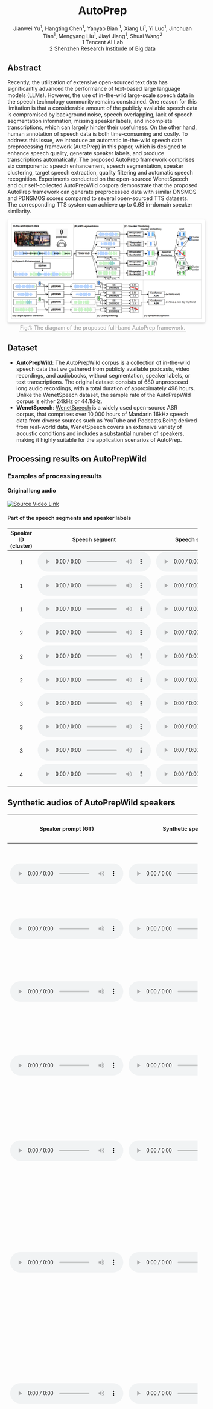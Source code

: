 # <center> AutoPrep </center>

<center> Jianwei Yu<sup>1</sup>, Hangting Chen<sup>1</sup>, Yanyao Bian <sup>1</sup>, Xiang Li<sup>1</sup>, Yi Luo<sup>1</sup>, Jinchuan Tian<sup>1</sup>, Mengyang Liu<sup>1</sup>, Jiayi Jiang<sup>1</sup>, Shuai Wang<sup>2</sup></center> 
 
<center> 1 Tencent AI Lab</center>
<center> 2 Shenzhen Research Institude of Big data </center>

## Abstract
Recently, the utilization of extensive open-sourced text data has significantly advanced the performance of text-based large language models (LLMs). 
However, the use of in-the-wild large-scale speech data in the speech technology community remains constrained. 
One reason for this limitation is that a considerable amount of the publicly available speech data is compromised by background noise, speech overlapping, lack of speech segmentation information, missing speaker labels, and incomplete transcriptions, which can largely hinder their usefulness. On the other hand, human annotation of speech data is both time-consuming and costly.
To address this issue, we introduce an automatic in-the-wild speech data preprocessing framework (AutoPrep) in this paper, which is designed to enhance speech quality, generate speaker labels, and produce transcriptions automatically.
The proposed AutoPrep framework comprises six components: speech enhancement, speech segmentation, speaker clustering, target speech extraction, quality filtering and automatic speech recognition.
Experiments conducted on the open-sourced WenetSpeech and our self-collected AutoPrepWild corpora demonstrate that the proposed AutoPrep framework can generate preprocessed data with similar DNSMOS and PDNSMOS scores compared to several open-sourced TTS datasets. 
The corresponding TTS system can achieve up to 0.68 in-domain speaker similarity.

<center>
    <img style="border-radius: 0.3125em;padding:10px;background: rgb(255,255,255);
    box-shadow: 0 2px 4px 0 rgba(34,36,38,.12),0 2px 10px 0 rgba(34,36,38,.08);" 
    src="./assets/img/model.png">
    <br>
    <div style="border-bottom: 1px solid #d9d9d9;
    display: inline-block;
    color: #999;
    padding: 2px;"> Fig.1: The diagram of the proposed full-band AutoPrep framework. </div>
</center>

## Dataset

- **AutoPrepWild**: The AutoPrepWild corpus is a collection of in-the-wild speech data that we gathered from publicly available podcasts, video recordings, and audiobooks, without segmentation, speaker labels, or text transcriptions. The original dataset consists of 680 unprocessed long audio recordings, with a total duration of approximately 498 hours. Unlike the WenetSpeech dataset, the sample rate of the AutoPrepWild corpus is either 24kHz or 44.1kHz.
- **WenetSpeech**: [WenetSpeech](https://github.com/wenet-e2e/WenetSpeech) is a widely used open-source ASR corpus, that comprises over 10,000 hours of Mandarin 16kHz speech data from diverse sources such as YouTube and Podcasts.Being derived from real-world data, WenetSpeech covers an extensive variety of acoustic conditions and includes a substantial number of speakers,  making it highly suitable for the application scenarios of AutoPrep.

## Processing results on AutoPrepWild

### Examples of processing results

#### Original long audio

[![Source Video Link](https://img.youtube.com/vi/_HJVhC80vIE/0.jpg)](https://www.youtube.com/embed/_HJVhC80vIE?start=938)

#### Part of the speech segments and speaker labels

| Speaker ID (cluster) | Speech segment | Speech segment (enhanced) |
| :------------------: | :------------: | :-----------------------: |
| 1 | <audio src="static/samples/AutoPrepWild/process/seg_0_0.wav" controls preload></audio> | <audio src="static/samples/AutoPrepWild/process/seg_enhanced_0_0.wav" controls preload></audio> |
| 1 | <audio src="static/samples/AutoPrepWild/process/seg_0_1.wav" controls preload></audio> | <audio src="static/samples/AutoPrepWild/process/seg_enhanced_0_1.wav" controls preload></audio> |
| 1 | <audio src="static/samples/AutoPrepWild/process/seg_0_2.wav" controls preload></audio> | <audio src="static/samples/AutoPrepWild/process/seg_enhanced_0_2.wav" controls preload></audio> |
| 2 | <audio src="static/samples/AutoPrepWild/process/seg_1_0.wav" controls preload></audio> | <audio src="static/samples/AutoPrepWild/process/seg_enhanced_1_0.wav" controls preload></audio> |
| 2 | <audio src="static/samples/AutoPrepWild/process/seg_1_1.wav" controls preload></audio> | <audio src="static/samples/AutoPrepWild/process/seg_enhanced_1_1.wav" controls preload></audio> |
| 2 | <audio src="static/samples/AutoPrepWild/process/seg_1_2.wav" controls preload></audio> | <audio src="static/samples/AutoPrepWild/process/seg_enhanced_1_2.wav" controls preload></audio> |
| 3 | <audio src="static/samples/AutoPrepWild/process/seg_2_0.wav" controls preload></audio> | <audio src="static/samples/AutoPrepWild/process/seg_enhanced_2_0.wav" controls preload></audio> |
| 3 | <audio src="static/samples/AutoPrepWild/process/seg_2_1.wav" controls preload></audio> | <audio src="static/samples/AutoPrepWild/process/seg_enhanced_2_1.wav" controls preload></audio> |
| 3 | <audio src="static/samples/AutoPrepWild/process/seg_2_2.wav" controls preload></audio> | <audio src="static/samples/AutoPrepWild/process/seg_enhanced_2_2.wav" controls preload></audio> |
| 4 | <audio src="static/samples/AutoPrepWild/process/seg_3_0.wav" controls preload></audio> | <audio src="static/samples/AutoPrepWild/process/seg_enhanced_3_0.wav" controls preload></audio> |

## Synthetic audios of AutoPrepWild speakers

| Speaker prompt (GT) | Synthetic speech | Content of the synthetic Speech |
| :------------------: | :------------: | :-----------------------: |
|  <audio src="static/samples/AutoPrepWild/synthetic/prompt_0_0.wav" controls preload></audio> | <audio src="static/samples/AutoPrepWild/synthetic/synthetic_0_0.wav" controls preload></audio> | 我是谢顶男议员，尸位素餐的中年高位者，贵族出身，惯性嘲讽年轻人。 |
|  <audio src="static/samples/AutoPrepWild/synthetic/prompt_0_1.wav" controls preload></audio> | <audio src="static/samples/AutoPrepWild/synthetic/synthetic_0_1.wav" controls preload></audio> | 纱的力量来自遥远神秘的南洲，和她的家族息息相关。 |
|  <audio src="static/samples/AutoPrepWild/synthetic/prompt_1_0.wav" controls preload></audio> | <audio src="static/samples/AutoPrepWild/synthetic/synthetic_1_0.wav" controls preload></audio> | 红方的法王很恐怖的存在，在本赛事里一共斩获了8个人头，操作真的是天花板级别的了 |
|  <audio src="static/samples/AutoPrepWild/synthetic/prompt_1_1.wav" controls preload></audio> | <audio src="static/samples/AutoPrepWild/synthetic/synthetic_1_1.wav" controls preload></audio> | 九月拿到了自己的常用英雄，身为队伍的核心，相信镜也将会成为场上的焦点 |
|  <audio src="static/samples/AutoPrepWild/synthetic/prompt_2_0.wav" controls preload></audio> | <audio src="static/samples/AutoPrepWild/synthetic/synthetic_2_0.wav" controls preload></audio> | 财联社9月22日电，洲际油气触及跌停，新潮能源、海默科技、蓝焰控股、石化油服、潜能恒信等跌幅居前。 |
|  <audio src="static/samples/AutoPrepWild/synthetic/prompt_2_1.wav" controls preload></audio> | <audio src="static/samples/AutoPrepWild/synthetic/synthetic_2_1.wav" controls preload></audio> | 我是波克机器人，作为一名男议员，小心翼翼的政治家，害怕变革，倾向于选择保守的策略，共有3种情绪，>包括高兴，兴奋和不耐烦。 |
|  <audio src="static/samples/AutoPrepWild/synthetic/prompt_3_0.wav" controls preload></audio> | <audio src="static/samples/AutoPrepWild/synthetic/synthetic_3_0.wav" controls preload></audio> | 我是杰塔利斯学员，人设特点是机械天才，志向宏大，有勇气、有谋略，共有四种情绪，包括高兴，悲伤，愤怒和急迫，根据情绪强度分为四个等级。 |
|  <audio src="static/samples/AutoPrepWild/synthetic/prompt_3_1.wav" controls preload></audio> | <audio src="static/samples/AutoPrepWild/synthetic/synthetic_3_1.wav" controls preload></audio> | 我是波克机器人，作为一名男议员，小心翼翼的政治家，害怕变革，倾向于选择保守的策略，共有3种情绪，包括高兴，兴奋和不耐烦。 |

## Processing results on WenetSpeech


### Examples of processing results

#### Original long audio
<audio src="static/samples/WenetSpeech/process/raw.wav" controls preload></audio>

#### Part of the speech segments and speaker labels

| Speaker ID (cluster) | Speech segment | Speech segment (enhanced) |
| :------------------: | :------------: | :-----------------------: |
| 1 | <audio src="static/samples/WenetSpeech/process/seg_0_0.wav" controls preload></audio> | <audio src="static/samples/WenetSpeech/process/seg_enhanced_0_0.wav" controls preload></audio> |
| 1 | <audio src="static/samples/WenetSpeech/process/seg_0_1.wav" controls preload></audio> | <audio src="static/samples/WenetSpeech/process/seg_enhanced_0_1.wav" controls preload></audio> |
| 1 | <audio src="static/samples/WenetSpeech/process/seg_0_2.wav" controls preload></audio> | <audio src="static/samples/WenetSpeech/process/seg_enhanced_0_2.wav" controls preload></audio> |
| 2 | <audio src="static/samples/WenetSpeech/process/seg_1_0.wav" controls preload></audio> | <audio src="static/samples/WenetSpeech/process/seg_enhanced_1_0.wav" controls preload></audio> |
| 2 | <audio src="static/samples/WenetSpeech/process/seg_1_1.wav" controls preload></audio> | <audio src="static/samples/WenetSpeech/process/seg_enhanced_1_1.wav" controls preload></audio> |
| 2 | <audio src="static/samples/WenetSpeech/process/seg_1_2.wav" controls preload></audio> | <audio src="static/samples/WenetSpeech/process/seg_enhanced_1_2.wav" controls preload></audio> |
| 3 | <audio src="static/samples/WenetSpeech/process/seg_2_0.wav" controls preload></audio> | <audio src="static/samples/WenetSpeech/process/seg_enhanced_2_0.wav" controls preload></audio> |
| 3 | <audio src="static/samples/WenetSpeech/process/seg_2_1.wav" controls preload></audio> | <audio src="static/samples/WenetSpeech/process/seg_enhanced_2_1.wav" controls preload></audio> |
| 3 | <audio src="static/samples/WenetSpeech/process/seg_2_2.wav" controls preload></audio> | <audio src="static/samples/WenetSpeech/process/seg_enhanced_2_2.wav" controls preload></audio> |
| 4 | <audio src="static/samples/WenetSpeech/process/seg_3_0.wav" controls preload></audio> | <audio src="static/samples/WenetSpeech/process/seg_enhanced_3_0.wav" controls preload></audio> |
| 4 | <audio src="static/samples/WenetSpeech/process/seg_3_1.wav" controls preload></audio> | <audio src="static/samples/WenetSpeech/process/seg_enhanced_3_1.wav" controls preload></audio> |
| 4 | <audio src="static/samples/WenetSpeech/process/seg_3_2.wav" controls preload></audio> | <audio src="static/samples/WenetSpeech/process/seg_enhanced_3_2.wav" controls preload></audio> |

## Synthetic audios of WenetSpeech speakers

| Speaker prompt (GT) | Synthetic speech | Content of the synthetic Speech |
| :------------------: | :------------: | :-----------------------: |
|  <audio src="static/samples/WenetSpeech/synthetic/prompt_0_0.wav" controls preload></audio> | <audio src="static/samples/WenetSpeech/synthetic/synthetic_0_0.wav" controls preload></audio> | 九月的这个刺客，团战基本上能盯着你的后排切，他在队伍里也是总击杀最多的人 |
|  <audio src="static/samples/WenetSpeech/synthetic/prompt_0_1.wav" controls preload></audio> | <audio src="static/samples/WenetSpeech/synthetic/synthetic_0_1.wav" controls preload></audio> | 红方这只队伍的关键点在打野身上，给他拿到一手镜也能更好的带动队伍节奏 |
|  <audio src="static/samples/WenetSpeech/synthetic/prompt_1_0.wav" controls preload></audio> | <audio src="static/samples/WenetSpeech/synthetic/synthetic_1_0.wav" controls preload></audio> | 九月的这个刺客，团战基本上能盯着你的后排切，他在队伍里也是总击杀最多的人 |
|  <audio src="static/samples/WenetSpeech/synthetic/prompt_1_1.wav" controls preload></audio> | <audio src="static/samples/WenetSpeech/synthetic/synthetic_1_1.wav" controls preload></audio> | 这力量在随后几年多次保护她，但也引来了觊觎之人。 |
|  <audio src="static/samples/WenetSpeech/synthetic/prompt_2_0.wav" controls preload></audio> | <audio src="static/samples/WenetSpeech/synthetic/synthetic_2_0.wav" controls preload></audio> | 这个镜还是怕对方九月选手拿到的，东方镜胜率有67%，确实不能放 |
|  <audio src="static/samples/WenetSpeech/synthetic/prompt_2_1.wav" controls preload></audio> | <audio src="static/samples/WenetSpeech/synthetic/synthetic_2_1.wav" controls preload></audio> | 九月拿到了自己的常用英雄，身为队伍的核心，相信镜也将会成为场上的焦点 |
|  <audio src="static/samples/WenetSpeech/synthetic/prompt_3_0.wav" controls preload></audio> | <audio src="static/samples/WenetSpeech/synthetic/synthetic_3_0.wav" controls preload></audio> | 西施的童年并非无忧无虑，自小便学会了各种谋生的小把戏。 |
|  <audio src="static/samples/WenetSpeech/synthetic/prompt_3_1.wav" controls preload></audio> | <audio src="static/samples/WenetSpeech/synthetic/synthetic_3_1.wav" controls preload></audio> | 一边学习魔道课程，一边参与各种大奖赛事， |
|  <audio src="static/samples/WenetSpeech/synthetic/prompt_4_0.wav" controls preload></audio> | <audio src="static/samples/WenetSpeech/synthetic/synthetic_4_0.wav" controls preload></audio> | 九月的这个刺客，团战基本上能盯着你的后排切，他在队伍里也是总击杀最多的人 |
|  <audio src="static/samples/WenetSpeech/synthetic/prompt_4_1.wav" controls preload></audio> | <audio src="static/samples/WenetSpeech/synthetic/synthetic_4_1.wav" controls preload></audio> | 西施的童年并非无忧无虑，自小便学会了各种谋生的小把戏。 |
|  <audio src="static/samples/WenetSpeech/synthetic/prompt_5_0.wav" controls preload></audio> | <audio src="static/samples/WenetSpeech/synthetic/synthetic_5_0.wav" controls preload></audio> | 不明真相的西施被庄周所救，隐姓埋名来到稷下。 |
|  <audio src="static/samples/WenetSpeech/synthetic/prompt_5_1.wav" controls preload></audio> | <audio src="static/samples/WenetSpeech/synthetic/synthetic_5_1.wav" controls preload></audio> | 九月拿到了自己的常用英雄，身为队伍的核心，相信镜也将会成为场上的焦点 |
|  <audio src="static/samples/WenetSpeech/synthetic/prompt_6_0.wav" controls preload></audio> | <audio src="static/samples/WenetSpeech/synthetic/synthetic_6_0.wav" controls preload></audio> | 这个镜还是怕对方九月选手拿到的，东方镜胜率有67%，确实不能放 |
|  <audio src="static/samples/WenetSpeech/synthetic/prompt_6_1.wav" controls preload></audio> | <audio src="static/samples/WenetSpeech/synthetic/synthetic_6_1.wav" controls preload></audio> | 不明真相的西施被庄周所救，隐姓埋名来到稷下。 |